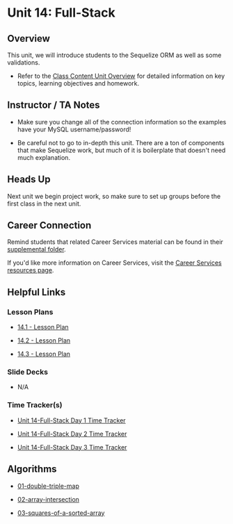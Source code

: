 # Unit 14: Full-Stack

## Overview

This unit, we will introduce students to the Sequelize ORM as well as some validations.

  * Refer to the [Class Content Unit Overview](../../../01-Class-Content/14-Full-Stack/README.md) for detailed information on key topics, learning objectives and homework.

## Instructor / TA Notes

* Make sure you change all of the connection information so the examples have your MySQL username/password!

* Be careful not to go to in-depth this unit. There are a ton of components that make Sequelize work, but much of it is boilerplate that doesn't need much explanation.

## Heads Up

Next unit we begin project work, so make sure to set up groups before the first class in the next unit.

## Career Connection
Remind students that related Career Services material can be found in their [supplemental folder](../../../01-Class-Content/14-Full-Stack/04-Important/CAREER-CONNECTION.md).

If you'd like more information on Career Services, visit the [Career Services resources page](http://bit.ly/CodingCS).

## Helpful Links

### Lesson Plans

  * [14.1 - Lesson Plan](01-Day_Intro-Sequielize/14.1-LESSON-PLAN.md)

  * [14.2 - Lesson Plan](02-Day_CRUD-Sequelize/14.2-LESSON-PLAN.md)

  * [14.3 - Lesson Plan](03-Day_Relationships/14.3-LESSON-PLAN.md)

### Slide Decks

  * N/A

### Time Tracker(s)

  * [Unit 14-Full-Stack Day 1 Time Tracker](https://drive.google.com/open?id=1hhhhRhzITwdyGRmChzaGApP6bUNvMxJQ)

  * [Unit 14-Full-Stack Day 2 Time Tracker](https://drive.google.com/open?id=1Mrx_oFfptIJqvzQ9aGrt6Fi_Q3dz8lUI)

  * [Unit 14-Full-Stack Day 3 Time Tracker](https://drive.google.com/open?id=1p94kdnJhDLKraeBkv6bm3vLfF07TxaAK)

## Algorithms

  * [01-double-triple-map](../../../01-Class-Content/14-Full-Stack/03-Algorithms/01-double-triple-map)

  * [02-array-intersection](../../../01-Class-Content/14-Full-Stack/03-Algorithms/02-array-intersection)

  * [03-squares-of-a-sorted-array](../../../01-Class-Content/14-Full-Stack/03-Algorithms/03-squares-of-a-sorted-array)
